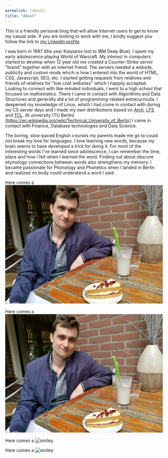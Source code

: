 ```yaml
---
permalink: /about/
title: "About"
---
```


This is a friendly personal blog that will allow Internet users to get to know my casual side. If you are looking to work with me, I kindly suggest you follow the link to [my Linkedin profile](http://linkedin.com/in/{{linkedin_username}})

I was born in 1997 (the year Kasparov lost to IBM Deep Blue). I spent my early adolescence playing World of Warcraft. My interest in computers started to develop when 12 year old me created a Counter-Strike server "brand" together with an internet friend. The servers needed a website, publicity and custom mods which is how I entered into the world of HTML, CSS, Javascript, SEO, etc. I started getting requests from relatives and friends of relatives for "low cost websites" which I happily accepted. Looking to connect with like-minded individuals, I went to a high school that focused on mathematics. There I came in contact with Algorithms and Data Structures and generally did a lot of programming-related extracurricula. I deepened my knowledge of Linux, which I had come in contact with during my CS server days and I made my own distributions based on [Arch](https://en.wikipedia.org/wiki/Arch_Linux), [LFS](https://en.wikipedia.org/wiki/Linux_From_Scratch) and [TCL](https://en.wikipedia.org/wiki/Tiny_Core_Linux). At university (TU Berlin)[https://en.wikipedia.org/wiki/Technical_University_of_Berlin] I came in contact with Finance, Database technologies and Data Science.

The boring, slow-paced English courses my parents made me go to could not break my love for languages. I love learning new words, because my brain seems to have developed a trick for doing it. For most of the interesting words I've learned since adolescence, I can remember the time, place and how I felt when I learned the word. Finding out about obscure etymology connections between words also strengthens my memory. I became passionate for Phonology and Phonetics when I landed in Berlin and realized no body could understand a word I said.

Here comes a ![smiley](./smoothie.jpg)

Here comes a ![smiley](./_pages/smoothie.jpg)

Here comes a ![smiley](http://yordan.io/smoothie.jpg)

Here comes a ![smiley](http://yordan.io/_pages/smoothie.jpg)


